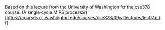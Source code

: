 Based on this lecture from the University of Washington for the cse378 course: (A single-cycle MIPS processor)[https://courses.cs.washington.edu/courses/cse378/09wi/lectures/lec07.pdf]
